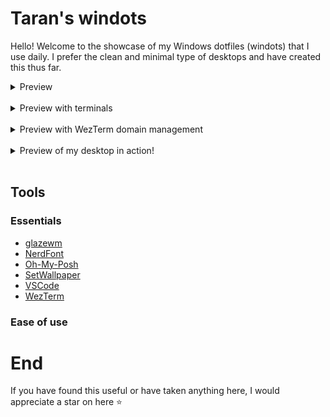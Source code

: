 # Taran's windots

Hello! Welcome to the showcase of my Windows dotfiles (windots) that I use daily. I prefer the clean and minimal type of desktops and have created this thus far.

<details>
    <summary>Preview</summary>
    <img src="/assets/desktop_1.png" alt="Preview of my desktop">
</details>
<br>

<details>
    <summary>Preview with terminals</summary>
    <img src="/assets/desktop_2.png" alt="Preview of my desktop with 3 terminals on display">
</details>
<br>

<details>
    <summary>Preview with WezTerm domain management</summary>
    <img src="/assets/desktop_3.png" alt="Preview with WezTerm domain management">
</details>
<br>

<details>
    <summary>Preview of my desktop in action!</summary>
    <video src="/assets/my_desktop.mp4" alt="Preview of my desktop in action!" controls/>
</details>
<br>

## Tools

### Essentials

- [glazewm](https://github.com/glzr-io/glazewm)
- [NerdFont](https://www.nerdfonts.com/)
- [Oh-My-Posh](https://ohmyposh.dev/)
- [SetWallpaper](https://github.com/tarannagra/SetWallpaper)
- [VSCode](https://code.visualstudio.com/)
- [WezTerm](https://github.com/wez/wezterm)

### Ease of use



# End

If you have found this useful or have taken anything here, I would appreciate a star on here ⭐